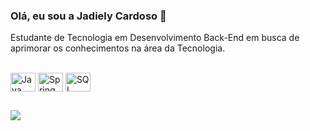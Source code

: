 ### Olá, eu sou a Jadiely Cardoso 👋

Estudante de Tecnologia em Desenvolvimento Back-End em busca de aprimorar os conhecimentos na área da Tecnologia.

<div style="display: inline_block"><br>
  <img align="center" alt="Java" height="30" width="40" src="https://img.shields.io/badge/Java-ED8B00?style=for-the-badge&logo=openjdk&logoColor=white">
  <img align="center" alt="Spring" height="30" width="40" src="https://img.shields.io/badge/Spring-6DB33F?style=for-the-badge&logo=spring&logoColor=white">
  <img align="center" alt="SQL" height="30" width="40" src="https://img.shields.io/badge/MySQL-00000F?style=for-the-badge&logo=mysql&logoColor=white">
</div>

</div>
  
  ##
 
<div> 
  <a href="https://www.linkedin.com/in/jadielycardoso/" target="_blank"><img src="https://img.shields.io/badge/-LinkedIn-%230077B5?style=for-the-badge&logo=linkedin&logoColor=white" target="_blank"></a> 
  
</div>


